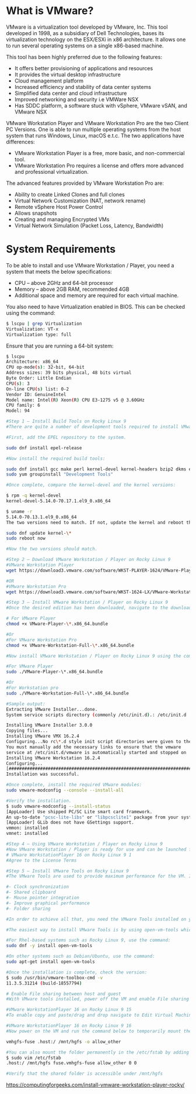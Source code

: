 # What is VMware?

VMware is a virtualization tool developed by VMware, Inc. This tool developed in 1998, as a subsidiary of Dell Technologies, bases its virtualization technology on the ESX/ESXi in x86 architecture. It allows one to run several operating systems on a single x86-based machine.

This tool has been highly preferred due to the following features:

- It offers better provisioning of applications and resources
- It provides the virtual desktop infrastructure
- Cloud management platform
- Increased efficiency and stability of data center systems
- Simplified data center and cloud infrastructure
- Improved networking and security i.e VMWare NSX
- Has SDDC platform, a software stuck with vSphere, VMware vSAN, and VMware NSX

VMware Workstation Player and VMware Workstation Pro are the two Client PC Versions. One is able to run multiple operating systems from the host system that runs Windows, Linux, macOS e.t.c. The two applications have differences:

- VMware Workstation Player is a free, more basic, and non-commercial tool.
- VMware Workstation Pro requires a license and offers more advanced and professional virtualization.

The advanced features provided by VMware Workstation Pro are:

- Ability to create Linked Clones and full clones
- Virtual Network Customization (NAT, network rename)
- Remote vSphere Host Power Control
- Allows snapshots
- Creating and managing Encrypted VMs
- Virtual Network Simulation (Packet Loss, Latency, Bandwidth)

# System Requirements

To be able to install and use VMware Workstation / Player, you need a system that meets the below specifications:

- CPU – above 2GHz and 64-bit processor
- Memory – above 2GB RAM, recommended 4GB
- Additional space and memory are required for each virtual machine.

You also need to have Virtualization enabled in BIOS. This can be checked using the command:

```sh
$ lscpu | grep Virtualization
Virtualization: VT-x
Virtualization type: full
```

Ensure that you are running a 64-bit system:

```sh
$ lscpu
Architecture: x86_64
CPU op-mode(s): 32-bit, 64-bit
Address sizes: 39 bits physical, 48 bits virtual
Byte Order: Little Endian
CPU(s): 3
On-line CPU(s) list: 0-2
Vendor ID: GenuineIntel
Model name: Intel(R) Xeon(R) CPU E3-1275 v5 @ 3.60GHz
CPU family: 6
Model: 94

#Step 1 – Install Build Tools on Rocky Linux 9
#There are quite a number of development tools required to install VMware Workstation / Player.

#First, add the EPEL repository to the system.

sudo dnf install epel-release

#Now install the required build tools:

sudo dnf install gcc make perl kernel-devel kernel-headers bzip2 dkms elfutils-libelf-devel
sudo yum groupinstall "Development Tools"

#Once complete, compare the kernel-devel and the kernel versions:

$ rpm -q kernel-devel
kernel-devel-5.14.0-70.17.1.el9_0.x86_64

$ uname -r
5.14.0-70.13.1.el9_0.x86_64
The two versions need to match. If not, update the kernel and reboot the system

sudo dnf update kernel-\*
sudo reboot now

#Now the two versions should match.

#Step 2 – Download VMware Workstation / Player on Rocky Linux 9
#VMware Workstation Player
wget https://download3.vmware.com/software/WKST-PLAYER-1624/VMware-Player-Full-16.2.4-20089737.x86_64.bundle

#OR
#VMware Workstation Pro
wget https://download3.vmware.com/software/WKST-1624-LX/VMware-Workstation-Full-16.2.4-20089737.x86_64.bundle

#Step 3 – Install VMware Workstation / Player on Rocky Linux 9
#Once the desired edition has been downloaded, navigate to the download path and make the file executable:

# For VMware Player
chmod +x VMware-Player-\*.x86_64.bundle

#Or
#For VMware Workstation Pro
chmod +x VMware-Workstation-Full-\*.x86_64.bundle

#Now install VMware Workstation / Player on Rocky Linux 9 using the command:

#For VMware Player
sudo ./VMware-Player-\*.x86_64.bundle

#Or
#For Workstation pro
sudo ./VMware-Workstation-Full-\*.x86_64.bundle

#Sample output:
Extracting VMware Installer...done.
System service scripts directory (commonly /etc/init.d).: /etc/init.d

Installing VMware Installer 3.0.0
Copying files...
Installing VMware VMX 16.2.4
Configuring...No rc\*.d style init script directories were given to the installer.################################ ] 51%
You must manually add the necessary links to ensure that the vmware
service at /etc/init.d/vmware is automatically started and stopped on
Installing VMware Workstation 16.2.4
Configuring...
[######################################################################] 100%
Installation was successful.

#Once complete, install the required VMware modules:
sudo vmware-modconfig --console --install-all

#Verify the installation.
$ sudo vmware-modconfig --install-status
[AppLoader] Use shipped PC/SC Lite smart card framework.
An up-to-date "pcsc-lite-libs" or "libpcsclite1" package from your system is preferred.
[AppLoader] GLib does not have GSettings support.
vmmon: installed
vmnet: installed

#Step 4 – Using VMware Workstation / Player on Rocky Linux 9
#Now VMware Workstation / Player is ready for use and can be launched from the app Menu as shown.
# VMware WorkstationPlayer 16 on Rocky Linux 9 1
#Agree to the License Terms

#Step 5 – Install VMware Tools on Rocky Linux 9
#The VMware Tools are used to provide maximum performance for the VM. It provides a closer integration between the host and the guest OS by providing:

#- Clock synchronization
#- Shared clipboard
#- Mouse pointer integration
#- Improve graphical performance
#- Folder sharing

#In order to achieve all that, you need the VMware Tools installed on your guest OS. This can be done on Rocky Linux 9 guest OS as shown.

#The easiest way to install VMware Tools is by using open-vm-tools which is an open-source implementation for f VMware tools available for Linux distributions.

#For Rhel-based systems such as Rocky Linux 9, use the command:
sudo dnf -y install open-vm-tools

#On other systems such as Debian/Ubuntu, use the command:
sudo apt-get install open-vm-tools

#Once the installation is complete, check the version:
$ sudo /usr/bin/vmware-toolbox-cmd -v
11.3.5.31214 (build-18557794)

# Enable File sharing between host and guest
#With VMware tools installed, power off the VM and enable File sharing between host and guest by navigating to Edit Virtual Machine Settings-> Options->shared folders and click +

#VMware WorkstationPlayer 16 on Rocky Linux 9 15
#To enable copy and paste/drag and drop navigate to Edit Virtual Machine Settings-> Options-> Guest Isolation

#VMware WorkstationPlayer 16 on Rocky Linux 9 16
#Now power on the VM and run the command below to temporarily mount the shared folder:

vmhgfs-fuse .host:/ /mnt/hgfs -o allow_other

#You can also mount the folder permanently in the /etc/fstab by adding the lines:
$ sudo vim /etc/fstab
.host:/ /mnt/hgfs fuse.vmhgfs-fuse allow_other 0 0

#Verify that the shared folder is accessible under /mnt/hgfs
```

https://computingforgeeks.com/install-vmware-workstation-player-rocky/
